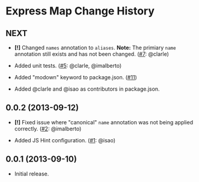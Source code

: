 Express Map Change History
==========================

NEXT
----

* __[!]__ Changed `names` annotation to `aliases`. **Note:** The primiary `name`
  annotation still exists and has not been changed. ([#7][]: @clarle)

* Added unit tests. ([#5][]: @clarle, @imalberto)

* Added "modown" keyword to package.json. ([#11][])

* Added @clarle and @isao as contributors in package.json.


[#5]: https://github.com/yahoo/express-map/issues/5
[#7]: https://github.com/yahoo/express-map/issues/7
[#11]: https://github.com/yahoo/express-map/issues/11


0.0.2 (2013-09-12)
------------------

* __[!]__ Fixed issue where "canonical" `name` annotation was not being applied
  correctly. ([#2][]: @imalberto)

* Added JS Hint configuration. ([#1][]: @isao)


[#1]: https://github.com/yahoo/express-map/issues/1
[#2]: https://github.com/yahoo/express-map/issues/2


0.0.1 (2013-09-10)
------------------

* Initial release.
